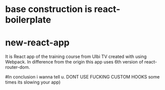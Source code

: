 # base construction is react-boilerplate
# new-react-app
It is React app of the training course from Ulbi TV created with using Webpack. In difference from the origin this app uses 6th version of react-router-dom. 

#In conclusion i wanna tell u. DONT USE FUCKING CUSTOM HOOKS some times its slowing your app)
